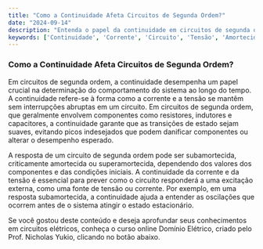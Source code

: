 ```yaml
---
title: "Como a Continuidade Afeta Circuitos de Segunda Ordem?"
date: "2024-09-14"
description: "Entenda o papel da continuidade em circuitos de segunda ordem e como ela influencia a resposta do sistema."
keywords: ['Continuidade', 'Corrente', 'Circuito', 'Tensão', 'Amortecida']
---
```


### Como a Continuidade Afeta Circuitos de Segunda Ordem?

Em circuitos de segunda ordem, a continuidade desempenha um papel crucial na determinação do comportamento do sistema ao longo do tempo. A continuidade refere-se à forma como a corrente e a tensão se mantêm sem interrupções abruptas em um circuito. Em circuitos de segunda ordem, que geralmente envolvem componentes como resistores, indutores e capacitores, a continuidade garante que as transições de estado sejam suaves, evitando picos indesejados que podem danificar componentes ou alterar o desempenho esperado.

A resposta de um circuito de segunda ordem pode ser subamortecida, criticamente amortecida ou superamortecida, dependendo dos valores dos componentes e das condições iniciais. A continuidade da corrente e da tensão é essencial para prever como o circuito responderá a uma excitação externa, como uma fonte de tensão ou corrente. Por exemplo, em uma resposta subamortecida, a continuidade ajuda a entender as oscilações que ocorrem antes de o sistema atingir o estado estacionário.

Se você gostou deste conteúdo e deseja aprofundar seus conhecimentos em circuitos elétricos, conheça o curso online Domínio Elétrico, criado pelo Prof. Nicholas Yukio, clicando no botão abaixo.